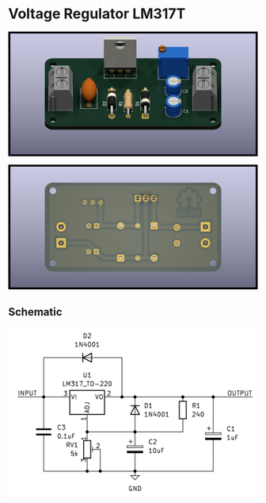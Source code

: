 # Voltage Regulator LM317T
 
![Alt text](images/3d.png)

![Alt text](images/bottom.png)



## Schematic

![Alt text](images/schematic.png)
